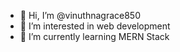 - 👋 Hi, I’m @vinuthnagrace850
- 👀 I’m interested in web development
- 🌱 I’m currently learning MERN Stack

